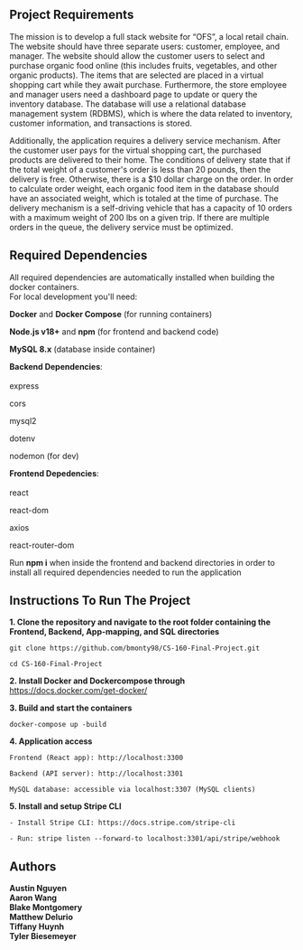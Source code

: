 ## Project Requirements
The mission is to develop a full stack website for “OFS”, a local retail chain. The website should have three separate users: customer, employee, and manager. The website should allow the customer users to select and purchase organic food online (this includes fruits, vegetables, and other organic products). The items that are selected are placed in a virtual shopping cart while they await purchase. Furthermore, the store employee and manager users need a dashboard page to update or query the inventory database.  The database will use a relational database management system (RDBMS), which is where the data related to inventory, customer information, and transactions is stored.

 Additionally, the application requires a delivery service mechanism. After the customer user pays for the virtual shopping cart, the purchased products are delivered to their home. The conditions of delivery state that if the total weight of a customer's order is less than 20 pounds, then the delivery is free. Otherwise, there is a $10 dollar charge on the order. In order to calculate order weight, each organic food item in the database should have an associated weight, which is totaled at the time of purchase. The delivery mechanism is a self-driving vehicle that has a capacity of 10 orders with a maximum weight of 200 lbs on a given trip. If there are multiple orders in the queue, the delivery service must be optimized. 

## Required Dependencies
All required dependencies are automatically installed when building the docker containers. <br />
For local development you'll need: <br />

**Docker** and **Docker Compose** (for running containers)

**Node.js v18+** and **npm** (for frontend and backend code)

**MySQL 8.x** (database inside container)

**Backend Dependencies**: <br /><br />
express

cors

mysql2

dotenv

nodemon (for dev)

**Frontend Depedencies**: <br /><br />
react

react-dom

axios

react-router-dom

Run **npm i** when inside the frontend and backend directories in order to install all required dependencies needed to run the application
## Instructions To Run The Project
**1. Clone the repository and navigate to the root folder containing the Frontend, Backend, App-mapping, and SQL directories**
```
git clone https://github.com/bmonty98/CS-160-Final-Project.git

cd CS-160-Final-Project
```
**2. Install Docker and Dockercompose through** https://docs.docker.com/get-docker/

**3. Build and start the containers**
```
docker-compose up -build
```
**4. Application access** <br />
```
Frontend (React app): http://localhost:3300

Backend (API server): http://localhost:3301

MySQL database: accessible via localhost:3307 (MySQL clients)
```
**5. Install and setup Stripe CLI**
```
- Install Stripe CLI: https://docs.stripe.com/stripe-cli
  
- Run: stripe listen --forward-to localhost:3301/api/stripe/webhook
```

## Authors
**Austin Nguyen** <br />
**Aaron Wang** <br />
**Blake Montgomery** <br />
**Matthew Delurio** <br />
**Tiffany Huynh** <br />
**Tyler Biesemeyer** <br />

